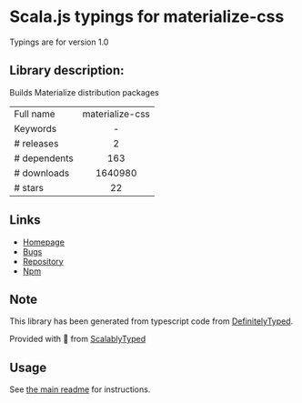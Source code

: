 
# Scala.js typings for materialize-css

Typings are for version 1.0

## Library description:
Builds Materialize distribution packages

|                    |                 |
| ------------------ | :-------------: |
| Full name          | materialize-css |
| Keywords           | - |
| # releases         | 2 |
| # dependents       | 163 |
| # downloads        | 1640980 |
| # stars            | 22 |

## Links
- [Homepage](http://materializecss.com/)
- [Bugs](https://github.com/Dogfalo/materialize/issues)
- [Repository](https://github.com/Dogfalo/materialize)
- [Npm](https://www.npmjs.com/package/materialize-css)
    


## Note
This library has been generated from typescript code from [DefinitelyTyped](https://definitelytyped.org).

Provided with :purple_heart: from [ScalablyTyped](https://github.com/oyvindberg/ScalablyTyped)

## Usage
See [the main readme](../../readme.md) for instructions.


